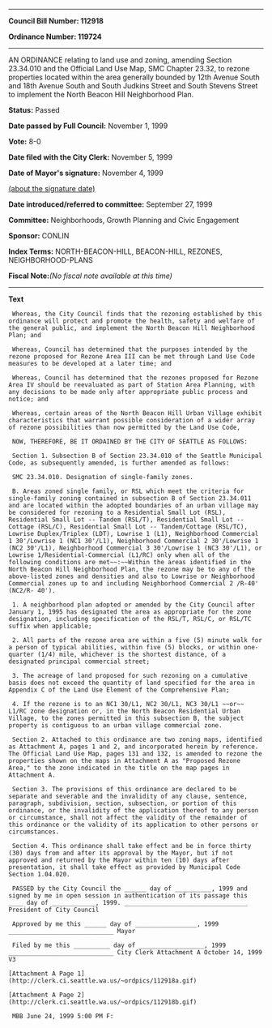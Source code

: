

********

**Council Bill Number: 112918**
   
**Ordinance Number: 119724**
********

 AN ORDINANCE relating to land use and zoning, amending Section 23.34.010 and the Official Land Use Map, SMC Chapter 23.32, to rezone properties located within the area generally bounded by 12th Avenue South and 18th Avenue South and South Judkins Street and South Stevens Street to implement the North Beacon Hill Neighborhood Plan.

**Status:** Passed
   
**Date passed by Full Council:** November 1, 1999
   
**Vote:** 8-0
   
**Date filed with the City Clerk:** November 5, 1999
   
**Date of Mayor's signature:** November 4, 1999
   
[(about the signature date)](/~public/approvaldate.htm)
   
   
   
**Date introduced/referred to committee:** September 27, 1999
   
**Committee:** Neighborhoods, Growth Planning and Civic Engagement
   
**Sponsor:** CONLIN
   
   
**Index Terms:** NORTH-BEACON-HILL, BEACON-HILL, REZONES, NEIGHBORHOOD-PLANS

**Fiscal Note:**_(No fiscal note available at this time)_

********

**Text**
   
```
 Whereas, the City Council finds that the rezoning established by this ordinance will protect and promote the health, safety and welfare of the general public, and implement the North Beacon Hill Neighborhood Plan; and

 Whereas, Council has determined that the purposes intended by the rezone proposed for Rezone Area III can be met through Land Use Code measures to be developed at a later time; and

 Whereas, Council has determined that the rezones proposed for Rezone Area IV should be reevaluated as part of Station Area Planning, with any decisions to be made only after appropriate public process and notice; and

 Whereas, certain areas of the North Beacon Hill Urban Village exhibit characteristics that warrant possible consideration of a wider array of rezone possibilities than now permitted by the Land Use Code,

 NOW, THEREFORE, BE IT ORDAINED BY THE CITY OF SEATTLE AS FOLLOWS:

 Section 1. Subsection B of Section 23.34.010 of the Seattle Municipal Code, as subsequently amended, is further amended as follows:

 SMC 23.34.010. Designation of single-family zones.

 B. Areas zoned single family, or RSL which meet the criteria for single-family zoning contained in subsection B of Section 23.34.011 and are located within the adopted boundaries of an urban village may be considered for rezoning to a Residential Small Lot (RSL), Residential Small Lot -- Tandem (RSL/T), Residential Small Lot -- Cottage (RSL/C), Residential Small Lot -- Tandem/Cottage (RSL/TC), Lowrise Duplex/Triplex (LDT), Lowrise 1 (L1), Neighborhood Commercial 1 30'/Lowrise 1 (NC1 30'/L1), Neighborhood Commercial 2 30'/Lowrise 1 (NC2 30'/L1), Neighborhood Commercial 3 30'/Lowrise 1 (NC3 30'/L1), or Lowrise 1/Residential-Commercial (L1/RC) only when all of the following conditions are met~~:~~Within the areas identified in the North Beacon Hill Neighborhood Plan, the rezone may be to any of the above-listed zones and densities and also to Lowrise or Neighborhood Commercial zones up to and including Neighborhood Commercial 2 /R-40' (NC2/R- 40').

 1. A neighborhood plan adopted or amended by the City Council after January 1, 1995 has designated the area as appropriate for the zone designation, including specification of the RSL/T, RSL/C, or RSL/TC suffix when applicable;

 2. All parts of the rezone area are within a five (5) minute walk for a person of typical abilities, within five (5) blocks, or within one- quarter (1/4) mile, whichever is the shortest distance, of a designated principal commercial street;

 3. The acreage of land proposed for such rezoning on a cumulative basis does not exceed the quantity of land specified for the area in Appendix C of the Land Use Element of the Comprehensive Plan;

 4. If the rezone is to an NC1 30/L1, NC2 30/L1, NC3 30/L1 ~~or~~ L1/RC zone designation or, in the North Beacon Residential Urban Village, to the zones permitted in this subsection B, the subject property is contiguous to an urban village commercial zone.

 Section 2. Attached to this ordinance are two zoning maps, identified as Attachment A, pages 1 and 2, and incorporated herein by reference. The Official Land Use Map, pages 131 and 132, is amended to rezone the properties shown on the maps in Attachment A as "Proposed Rezone Area," to the zone indicated in the title on the map pages in Attachment A.

 Section 3. The provisions of this ordinance are declared to be separate and severable and the invalidity of any clause, sentence, paragraph, subdivision, section, subsection, or portion of this ordinance, or the invalidity of the application thereof to any person or circumstance, shall not affect the validity of the remainder of this ordinance or the validity of its application to other persons or circumstances.

 Section 4. This ordinance shall take effect and be in force thirty (30) days from and after its approval by the Mayor, but if not approved and returned by the Mayor within ten (10) days after presentation, it shall take effect as provided by Municipal Code Section 1.04.020.

 PASSED by the City Council the ______ day of __________, 1999 and signed by me in open session in authentication of its passage this ____ day of ____________, 1999. __________________________________ President of City Council

 Approved by me this ______ day of _________________, 1999 _____________________________ Mayor

 Filed by me this __________ day of __________________, 1999 _____________________________ City Clerk Attachment A October 14, 1999 V3

[Attachment A Page 1](http://clerk.ci.seattle.wa.us/~ordpics/112918a.gif)

[Attachment A Page 2](http://clerk.ci.seattle.wa.us/~ordpics/112918b.gif)

 MBB June 24, 1999 5:00 PM F:

```
